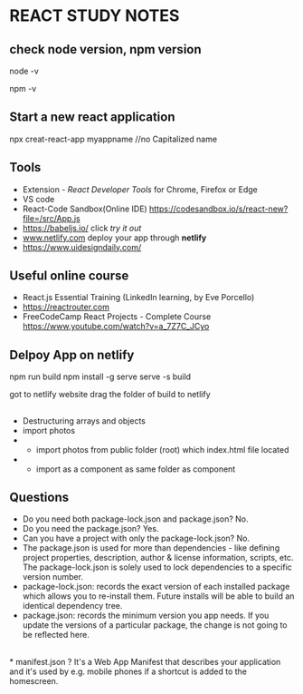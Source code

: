# REACT STUDY NOTES

## check node version, npm version
node -v

npm -v


##  Start a new react application
npx creat-react-app myappname //no Capitalized name

##  Tools
* Extension  - *React Developer Tools* for Chrome, Firefox or Edge
* VS code
* React-Code Sandbox(Online IDE) https://codesandbox.io/s/react-new?file=/src/App.js
* https://babeljs.io/  click  *try it out*
* www.netlify.com   deploy your app through **netlify**
* https://www.uidesigndaily.com/

## Useful online course
  * React.js Essential Training  (LinkedIn learning, by Eve Porcello)
  * https://reactrouter.com
  * FreeCodeCamp React Projects - Complete Course  https://www.youtube.com/watch?v=a_7Z7C_JCyo
  
## Delpoy App on netlify
npm run build
npm install -g serve
serve -s build

got to netlify website
drag the folder of build to netlify

## 
* Destructuring arrays and objects
* import photos
* * import photos from public folder (root) which index.html file located
* * import as a component as same folder as component

## Questions 
* Do you need both package-lock.json and package.json? No.
* Do you need the package.json? Yes.
* Can you have a project with only the package-lock.json? No.
* The package.json is used for more than dependencies - like defining project properties, description, author & license information, scripts, etc. The package-lock.json is solely used to lock dependencies to a specific version number.
* package-lock.json: records the exact version of each installed package which allows you to re-install them. Future installs will be able to build an identical dependency tree.
* package.json: records the minimum version you app needs. If you update the versions of a particular package, the change is not going to be reflected here.
<br/>
* manifest.json ?
 It's a Web App Manifest that describes your application and it's used by e.g. mobile phones if a shortcut is added to the homescreen.




 
